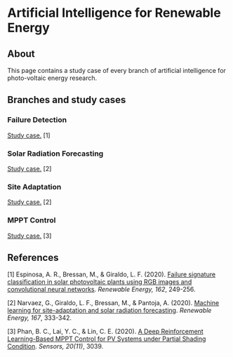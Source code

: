 # Artificial Intelligence for Renewable Energy

## About

This page contains a study case of every branch of artificial intelligence for photo-voltaic energy research.

## Branches and study cases

### Failure Detection

[Study case.](https://github.com/SmartSystems-UniAndes/Failure_Detection_for_PV_Panels) [1]

### Solar Radiation Forecasting

[Study case.](https://github.com/SmartSystems-UniAndes/Solar_Radiation_Forecasting) [2]

### Site Adaptation

[Study case.](https://github.com/SmartSystems-UniAndes/Machine_Learning_for_Site_Adaptation) [2]

### MPPT Control

[Study case.](https://github.com/SmartSystems-UniAndes/PV_MPPT_Control_Based_on_Reinforcement_Learning) [3]

## References

[1] Espinosa, A. R., Bressan, M., & Giraldo, L. F. (2020). [Failure signature classification in solar photovoltaic plants using RGB images and convolutional neural networks](https://www.sciencedirect.com/science/article/abs/pii/S0960148120312301). *Renewable Energy, 162*, 249-256.

[2] Narvaez, G., Giraldo, L. F., Bressan, M., & Pantoja, A. (2020). [Machine learning for site-adaptation and solar radiation forecasting](https://www.sciencedirect.com/science/article/abs/pii/S0960148120318395). *Renewable Energy, 167*, 333-342.

[3] Phan, B. C., Lai, Y. C., & Lin, C. E. (2020). [A Deep Reinforcement Learning-Based MPPT Control for PV Systems under Partial Shading Condition](https://www.mdpi.com/1424-8220/20/11/3039). *Sensors, 20(11)*, 3039.
